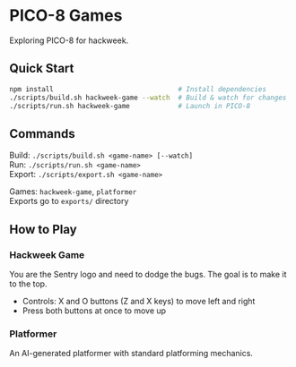 # PICO-8 Games

Exploring PICO-8 for hackweek.

## Quick Start

```bash
npm install                               # Install dependencies
./scripts/build.sh hackweek-game --watch  # Build & watch for changes
./scripts/run.sh hackweek-game            # Launch in PICO-8
```

## Commands

Build: `./scripts/build.sh <game-name> [--watch]`  
Run: `./scripts/run.sh <game-name>`  
Export: `./scripts/export.sh <game-name>`

Games: `hackweek-game`, `platformer`  
Exports go to `exports/` directory

## How to Play

### Hackweek Game
You are the Sentry logo and need to dodge the bugs. The goal is to make it to the top. 
- Controls: X and O buttons (Z and X keys) to move left and right
- Press both buttons at once to move up

### Platformer
An AI-generated platformer with standard platforming mechanics.
